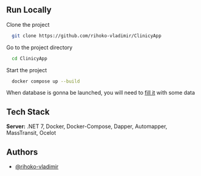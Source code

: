 
## Run Locally

Clone the project

```bash
  git clone https://github.com/rihoko-vladimir/ClinicyApp
```

Go to the project directory

```bash
  cd ClinicyApp
```

Start the project

```bash
  docker compose up --build
```

When database is gonna be launched, you will need to [fill it](https://github.com/rihoko-vladimir/ClinicyApp/blob/main/database-initialise.sql) with some data

## Tech Stack

**Server:** .NET 7, Docker, Docker-Compose, Dapper, Automapper, MassTransit, Ocelot


## Authors

- [@rihoko-vladimir](https://github.com/rihoko-vladimir)
